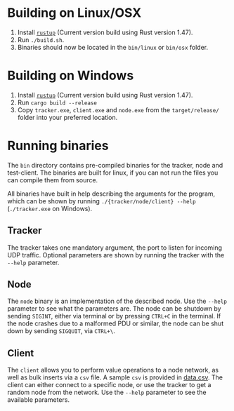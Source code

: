 # Building on Linux/OSX
1. Install [`rustup`](https://rustup.rs/) (Current version build using Rust version 1.47).
2. Run `./build.sh`.
3. Binaries should now be located in the `bin/linux` or `bin/osx` folder.

# Building on Windows
1. Install [`rustup`](https://rustup.rs/) (Current version build using Rust version 1.47).
2. Run `cargo build --release`
3. Copy `tracker.exe`, `client.exe` and `node.exe` from the `target/release/` folder into your preferred location.


# Running binaries
The `bin` directory contains pre-compiled binaries for the tracker, node and test-client.
The binaries are built for linux, if you can not run the files you can compile them
from source.

All binaries have built in help describing the arguments for the program, which can be
shown by running `./{tracker/node/client} --help` (`./tracker.exe` on Windows).

## Tracker

The tracker takes one mandatory argument, the port to listen for incoming UDP traffic.
Optional parameters are shown by running the tracker with the `--help` parameter.

## Node

The `node` binary is an implementation of the described node. Use the `--help` parameter
to see what the parameters are. The node can be shutdown by sending `SIGINT`, either via
terminal or by pressing `CTRL+C` in the terminal. If the node crashes due to a malformed 
PDU or similar, the node can be shut down by sending `SIGQUIT`, via `CTRL+\`.

## Client

The `client` allows you to perform value operations to a node network, as well as bulk inserts
via a `csv` file. A sample `csv` is provided in [data.csv](data.csv). The client can either
connect to a specific node, or use the tracker to get a random node from the network.
Use the `--help` parameter to see the available parameters.
